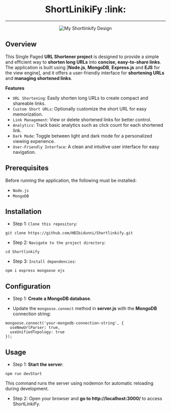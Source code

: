 <div align="center"><h1>ShortLinikiFy :link:</h1></div>

------------------------

<div align="center">
<img src="https://i.imgur.com/0iXMDac.jpg" alt="My Shortlinkify Design">
</div>

## __Overview__

This Single Paged __URL Shortener project__ is designed to provide a simple and efficient way to __shorten long URLs__ into __concise, easy-to-share links__. 
The application is built using [__Node.js__, __MongoDB__, __Express.js__ and __EJS__ for the view engine],
and it offers a user-friendly interface for __shortening URLs__ and __managing shortened links__.

__Features__
- `URL Shortening`: Easily shorten long URLs to create compact and shareable links.
- `Custom Short URLs`: Optionally customize the short URL for easy memorization.
- `Link Management`: View or delete shortened links for better control.
- `Analytics`: Track basic analytics such as click count for each shortened link.
- `Dark Mode`: Toggle between light and dark mode for a personalized viewing experience.
- `User-Friendly Interface`: A clean and intuitive user interface for easy navigation.

## Prerequisites
Before running the application, the following must be installed:
- `Node.js`
- `MongoDB`

## Installation
- Step 1: `Clone this repository`:

```
git clone https://github.com/HBIbidunni/Shortlinkify.git

```
- Step 2: `Navigate to the project directory`: 

```
cd Shortlinkify

```
- Step 3: `Install dependencies`: 

```
npm i express mongoose ejs

``` 

## Configuration
- Step 1: __Create a MongoDB database__.

- Update the `mongoose.connect` method in __server.js__ with the __MongoDB__ connection string:

```
mongoose.connect('your-mongodb-connection-string', {
  useNewUrlParser: true,
  useUnifiedTopology: true
});

```

## Usage
- Step 1: __Start the server__:

```
npm run devStart

```

This command runs the server using nodemon for automatic reloading during development.

- Step 2: Open your browser and __go to http://localhost:3000/__ to access ShortLinkiFy.
